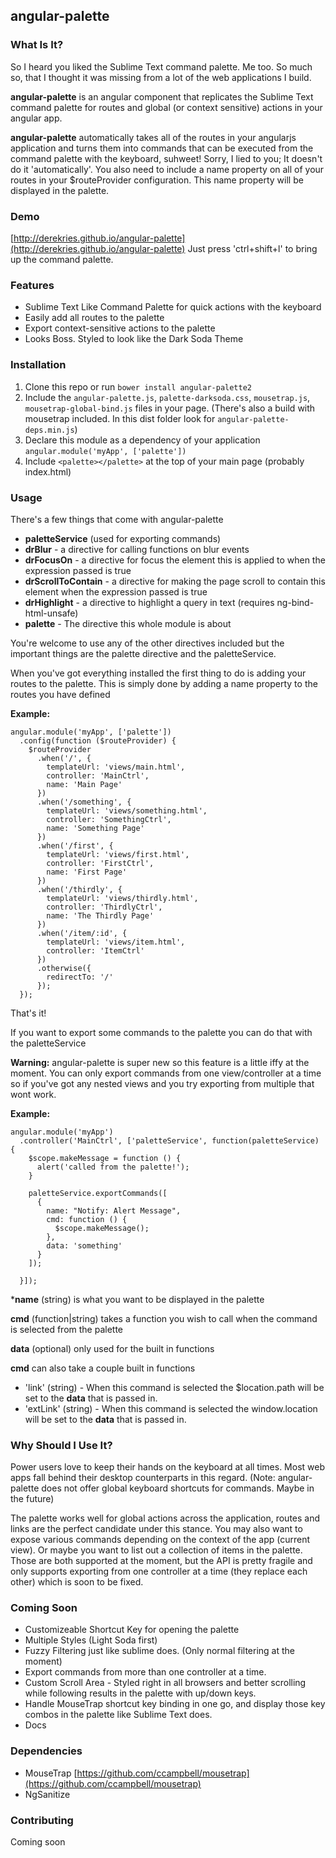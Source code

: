 ## angular-palette

### What Is It?


So I heard you liked the Sublime Text command palette. Me too. So much so, that 
I thought it was missing from a lot of the web applications I build. 

**angular-palette** is an angular component that replicates the Sublime Text command
palette for routes and global (or context sensitive) actions in your angular app.

**angular-palette** automatically takes all of the routes in your angularjs
application and turns them into commands that can be executed from the command
palette with the keyboard, suhweet! Sorry, I lied to you; It doesn't do it 
'automatically'. You also need to include a name property on all of your routes
in your $routeProvider configuration. This name property will be displayed in the
palette.


### Demo
[http://derekries.github.io/angular-palette](http://derekries.github.io/angular-palette)
Just press 'ctrl+shift+l' to bring up the command palette.

### Features
 - Sublime Text Like Command Palette for quick actions with the keyboard
 - Easily add all routes to the palette
 - Export context-sensitive actions to the palette
 - Looks Boss. Styled to look like the Dark Soda Theme

### Installation

1. Clone this repo or run `bower install angular-palette2`
2. Include the `angular-palette.js`, `palette-darksoda.css`, `mousetrap.js`,
`mousetrap-global-bind.js` files in your page. (There's also a build with mousetrap
included. In this dist folder look for `angular-palette-deps.min.js`)
3. Declare this module as a dependency of your application
`angular.module('myApp', ['palette'])`
4. Include `<palette></palette>` at the top of your main page (probably index.html)

### Usage

There's a few things that come with angular-palette
 - **paletteService** (used for exporting commands)
 - **drBlur** - a directive for calling functions on blur events
 - **drFocusOn** - a directive for focus the element this is applied to when the expression
passed is true
 - **drScrollToContain** - a directive for making the page scroll to contain this element
when the expression passed is true
 - **drHighlight** - a directive to highlight a query in text (requires ng-bind-html-unsafe)
 - **palette** - The directive this whole module is about

You're welcome to use any of the other directives included but the important things
are the palette directive and the paletteService.

When you've got everything installed the first thing to do is adding your routes to the
palette. This is simply done by adding a name property to the routes you have defined

**Example:**

    angular.module('myApp', ['palette'])
      .config(function ($routeProvider) {
        $routeProvider
          .when('/', {
            templateUrl: 'views/main.html',
            controller: 'MainCtrl',
            name: 'Main Page'
          })
          .when('/something', {
            templateUrl: 'views/something.html',
            controller: 'SomethingCtrl',
            name: 'Something Page'
          })
          .when('/first', {
            templateUrl: 'views/first.html',
            controller: 'FirstCtrl',
            name: 'First Page'
          })
          .when('/thirdly', {
            templateUrl: 'views/thirdly.html',
            controller: 'ThirdlyCtrl',
            name: 'The Thirdly Page'
          })
          .when('/item/:id', {
            templateUrl: 'views/item.html',
            controller: 'ItemCtrl'
          })
          .otherwise({
            redirectTo: '/'
          });
      });

That's it!

If you want to export some commands to the palette you can do that with the paletteService

**Warning:** angular-palette is super new so this feature is a little iffy at the moment. You
can only export commands from one view/controller at a time so if you've got any nested views
and you try exporting from multiple that wont work.

**Example:**

    angular.module('myApp')
      .controller('MainCtrl', ['paletteService', function(paletteService) {
        $scope.makeMessage = function () {
          alert('called from the palette!');
        }

        paletteService.exportCommands([
          {
            name: "Notify: Alert Message",
            cmd: function () {
              $scope.makeMessage();
            },
            data: 'something'
          }
        ]);

      }]);

***name** (string) is what you want to be displayed in the palette

**cmd** (function|string) takes a function you wish to call when the command is selected from the palette

**data** (optional) only used for the built in functions

**cmd** can also take a couple built in functions
 - 'link' (string) - When this command is selected the $location.path will be set to the **data**
that is passed in.
 - 'extLink' (string) - When this command is selected the window.location will be set to the **data** that is passed in.


### Why Should I Use It?

Power users love to keep their hands on the keyboard at all times. Most web apps
fall behind their desktop counterparts in this regard. (Note: angular-palette
does not offer global keyboard shortcuts for commands. Maybe in the future)

The palette works well for global actions across the application, routes and 
links are the perfect candidate under this stance. You may also want to 
expose various commands depending on the context of the app (current view). Or
maybe you want to list out a collection of items in the palette. Those are both
supported at the moment, but the API is pretty fragile and only supports exporting
from one controller at a time (they replace each other) which is soon to be fixed.

### Coming Soon

 - Customizeable Shortcut Key for opening the palette
 - Multiple Styles (Light Soda first)
 - Fuzzy Filtering just like sublime does. (Only normal filtering at the moment)
 - Export commands from more than one controller at a time.
 - Custom Scroll Area - Styled right in all browsers and better scrolling while following
results in the palette with up/down keys.
 - Handle MouseTrap shortcut key binding in one go, and display those key combos
in the palette like Sublime Text does.
 - Docs

### Dependencies

 - MouseTrap [https://github.com/ccampbell/mousetrap](https://github.com/ccampbell/mousetrap)
 - NgSanitize

### Contributing

Coming soon
